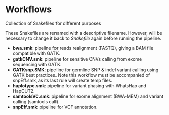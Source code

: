 # Workflows

Collection of Snakefiles for different purposes

These Snakefiles are renamed with a descriptive filename. However, will be necessary to change it back to *Snakefile* again before running the pipeline.

- **bwa.smk**: pipeline for reads realignment (FASTQ), giving a BAM file compatible with GATK.
- **gatkCNV.smk**: pipeline for sensitive CNVs calling from exome sequencing with GATK.
- **GATKsnp.SMK**: pipeline for germline SNP & indel variant calling using GATK best practices. Note this workflow must be accompanied of snpEff.smk, as its last rule will create temp files.
- **haplotype.smk**: pipeline for variant phasing with WhatsHap and HapCUT2.
- **samtoolsVC.smk**: pipeline for exome alignment (BWA-MEM) and variant calling (samtools call).
- **snpEff.smk**: pipeline for VCF annotation.

